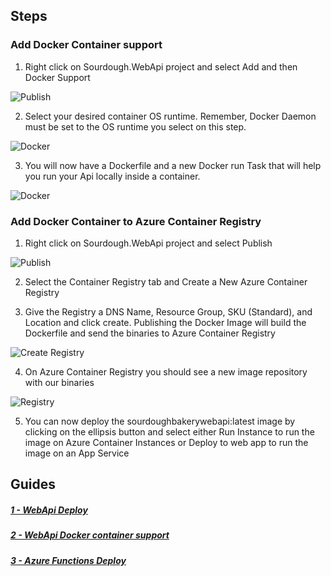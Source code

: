 ## Steps

### Add Docker Container support

1. Right click on Sourdough.WebApi project and select Add and then Docker Support

![Publish](./screenshots/docker/1-addcontainersupport.PNG?raw=true)

2. Select your desired container OS runtime. Remember, Docker Daemon must be set to the OS runtime you select on this step.

![Docker](./screenshots/docker/2-targetos.PNG?raw=true)

3. You will now have a Dockerfile and a new Docker run Task that will help you run your Api locally inside a container.

![Docker](./screenshots/docker/3-dockerfile.PNG?raw=true)


### Add Docker Container to Azure Container Registry

1. Right click on Sourdough.WebApi project and select Publish

![Publish](./screenshots/webapi/2-publish.PNG?raw=true)

2. Select the Container Registry tab and Create a New Azure Container Registry


3. Give the Registry a DNS Name, Resource Group, SKU (Standard), and Location and click create. Publishing the Docker Image will build the Dockerfile and send the binaries to Azure Container Registry

![Create Registry](./screenshots/docker/4-createregistry.PNG?raw=true)

4. On Azure Container Registry you should see a new image repository with our binaries

![Registry](./screenshots/docker/5-registry.PNG?raw=true)

5. You can now deploy the sourdoughbakerywebapi:latest image by clicking on the ellipsis button and select either Run Instance to run the image on Azure Container Instances or Deploy to web app to run the image on an App Service

## Guides

##### [1 - WebApi Deploy](./AzureWebinarSeries-WebApi.md)
##### [2 - WebApi Docker container support](./AzureWebinarSeries-Docker.md)
##### [3 - Azure Functions Deploy](./AzureWebinarSeries-Functions.md)